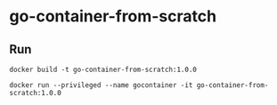 # go-container-from-scratch

## Run

`docker build -t go-container-from-scratch:1.0.0`

`docker run --privileged --name gocontainer -it go-container-from-scratch:1.0.0`

